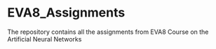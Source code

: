 # EVA8_Assignments
The repository contains all the assignments from EVA8 Course on the Artificial Neural Networks
